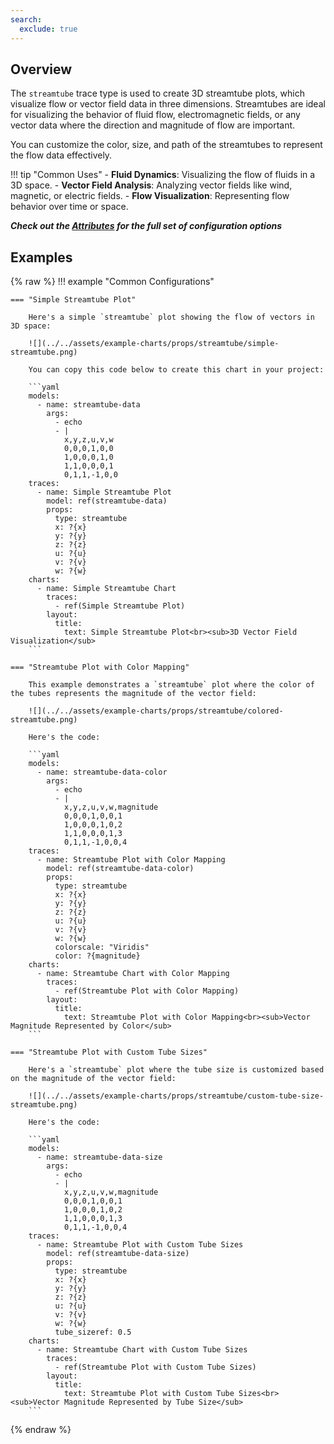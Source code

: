 ```yaml
---
search:
  exclude: true
---
```

<!--start-->
## Overview

The `streamtube` trace type is used to create 3D streamtube plots, which visualize flow or vector field data in three dimensions. Streamtubes are ideal for visualizing the behavior of fluid flow, electromagnetic fields, or any vector data where the direction and magnitude of flow are important.

You can customize the color, size, and path of the streamtubes to represent the flow data effectively.

!!! tip "Common Uses"
    - **Fluid Dynamics**: Visualizing the flow of fluids in a 3D space.
    - **Vector Field Analysis**: Analyzing vector fields like wind, magnetic, or electric fields.
    - **Flow Visualization**: Representing flow behavior over time or space.

_**Check out the [Attributes](../configuration/Trace/Props/Streamtube/#attributes) for the full set of configuration options**_

## Examples

{% raw %}
!!! example "Common Configurations"

    === "Simple Streamtube Plot"

        Here's a simple `streamtube` plot showing the flow of vectors in 3D space:

        ![](../../assets/example-charts/props/streamtube/simple-streamtube.png)

        You can copy this code below to create this chart in your project:

        ```yaml
        models:
          - name: streamtube-data
            args:
              - echo
              - |
                x,y,z,u,v,w
                0,0,0,1,0,0
                1,0,0,0,1,0
                1,1,0,0,0,1
                0,1,1,-1,0,0
        traces:
          - name: Simple Streamtube Plot
            model: ref(streamtube-data)
            props:
              type: streamtube
              x: ?{x}
              y: ?{y}
              z: ?{z}
              u: ?{u}
              v: ?{v}
              w: ?{w}
        charts:
          - name: Simple Streamtube Chart
            traces:
              - ref(Simple Streamtube Plot)
            layout:
              title:
                text: Simple Streamtube Plot<br><sub>3D Vector Field Visualization</sub>
        ```

    === "Streamtube Plot with Color Mapping"

        This example demonstrates a `streamtube` plot where the color of the tubes represents the magnitude of the vector field:

        ![](../../assets/example-charts/props/streamtube/colored-streamtube.png)

        Here's the code:

        ```yaml
        models:
          - name: streamtube-data-color
            args:
              - echo
              - |
                x,y,z,u,v,w,magnitude
                0,0,0,1,0,0,1
                1,0,0,0,1,0,2
                1,1,0,0,0,1,3
                0,1,1,-1,0,0,4
        traces:
          - name: Streamtube Plot with Color Mapping
            model: ref(streamtube-data-color)
            props:
              type: streamtube
              x: ?{x}
              y: ?{y}
              z: ?{z}
              u: ?{u}
              v: ?{v}
              w: ?{w}
              colorscale: "Viridis"
              color: ?{magnitude}
        charts:
          - name: Streamtube Chart with Color Mapping
            traces:
              - ref(Streamtube Plot with Color Mapping)
            layout:
              title:
                text: Streamtube Plot with Color Mapping<br><sub>Vector Magnitude Represented by Color</sub>
        ```

    === "Streamtube Plot with Custom Tube Sizes"

        Here's a `streamtube` plot where the tube size is customized based on the magnitude of the vector field:

        ![](../../assets/example-charts/props/streamtube/custom-tube-size-streamtube.png)

        Here's the code:

        ```yaml
        models:
          - name: streamtube-data-size
            args:
              - echo
              - |
                x,y,z,u,v,w,magnitude
                0,0,0,1,0,0,1
                1,0,0,0,1,0,2
                1,1,0,0,0,1,3
                0,1,1,-1,0,0,4
        traces:
          - name: Streamtube Plot with Custom Tube Sizes
            model: ref(streamtube-data-size)
            props:
              type: streamtube
              x: ?{x}
              y: ?{y}
              z: ?{z}
              u: ?{u}
              v: ?{v}
              w: ?{w}
              tube_sizeref: 0.5
        charts:
          - name: Streamtube Chart with Custom Tube Sizes
            traces:
              - ref(Streamtube Plot with Custom Tube Sizes)
            layout:
              title:
                text: Streamtube Plot with Custom Tube Sizes<br><sub>Vector Magnitude Represented by Tube Size</sub>
        ```

{% endraw %}
<!--end-->